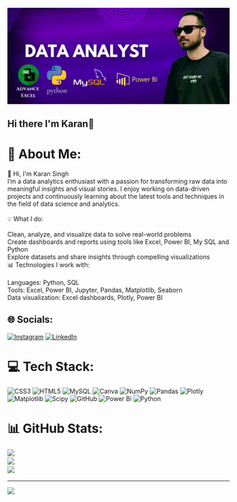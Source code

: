 ![logo](https://github.com/KKaranSinghh/KKaranSinghh/blob/main/data%20analyst%20git%20photo.png?raw=true)
## Hi there I'm Karan👋

# 💫 About Me:
👋 Hi, I'm Karan Singh<br>I’m a data analytics enthusiast with a passion for transforming raw data into meaningful insights and visual stories. I enjoy working on data-driven projects and continuously learning about the latest tools and techniques in the field of data science and analytics.<br><br>💡 What I do:<br><br>Clean, analyze, and visualize data to solve real-world problems<br>Create dashboards and reports using tools like Excel, Power BI, My SQL and Python<br>Explore datasets and share insights through compelling visualizations<br>📊 Technologies I work with:<br><br>Languages: Python, SQL<br>Tools: Excel, Power BI, Jupyter, Pandas, Matplotlib, Seaborn<br>Data visualization: Excel dashboards, Plotly, Power BI


## 🌐 Socials:
[![Instagram](https://img.shields.io/badge/Instagram-%23E4405F.svg?logo=Instagram&logoColor=white)](https://instagram.com/karan_thedatadiver/) [![LinkedIn](https://camo.githubusercontent.com/0c59c81be6c6e981fbad69ea742692368b3fdc1018090a34cb7764dfea5a1a91/68747470733a2f2f696d672e736869656c64732e696f2f62616467652f6c696e6b6564696e2d2532333030373742352e7376673f7374796c653d666f722d7468652d6261646765266c6f676f3d6c696e6b6564696e266c6f676f436f6c6f723d7768697465)](https://www.linkedin.com/in/karan-singh-94bb74248/) 

# 💻 Tech Stack:
![CSS3](https://img.shields.io/badge/css3-%231572B6.svg?style=for-the-badge&logo=css3&logoColor=white) ![HTML5](https://img.shields.io/badge/html5-%23E34F26.svg?style=for-the-badge&logo=html5&logoColor=white) ![MySQL](https://img.shields.io/badge/mysql-4479A1.svg?style=for-the-badge&logo=mysql&logoColor=white) ![Canva](https://img.shields.io/badge/Canva-%2300C4CC.svg?style=for-the-badge&logo=Canva&logoColor=white) ![NumPy](https://img.shields.io/badge/numpy-%23013243.svg?style=for-the-badge&logo=numpy&logoColor=white) ![Pandas](https://img.shields.io/badge/pandas-%23150458.svg?style=for-the-badge&logo=pandas&logoColor=white) ![Plotly](https://img.shields.io/badge/Plotly-%233F4F75.svg?style=for-the-badge&logo=plotly&logoColor=white) ![Matplotlib](https://img.shields.io/badge/Matplotlib-%23ffffff.svg?style=for-the-badge&logo=Matplotlib&logoColor=black) ![Scipy](https://img.shields.io/badge/SciPy-%230C55A5.svg?style=for-the-badge&logo=scipy&logoColor=%white) ![GitHub](https://img.shields.io/badge/github-%23121011.svg?style=for-the-badge&logo=github&logoColor=white) ![Power Bi](https://img.shields.io/badge/power_bi-F2C811?style=for-the-badge&logo=powerbi&logoColor=black) ![Python](https://img.shields.io/badge/python-3670A0?style=for-the-badge&logo=python&logoColor=ffdd54)
# 📊 GitHub Stats:
![](https://github-readme-stats.vercel.app/api?username=KKaranSinghh&theme=dark&hide_border=false&include_all_commits=false&count_private=false)<br/>
![](https://github-readme-streak-stats.herokuapp.com/?user=KKaranSinghh&theme=dark&hide_border=false)<br/>
![](https://github-readme-stats.vercel.app/api/top-langs/?username=KKaranSinghh&theme=dark&hide_border=false&include_all_commits=false&count_private=false&layout=compact)

---
[![](https://visitcount.itsvg.in/api?id=KKaranSinghh&icon=0&color=0)](https://visitcount.itsvg.in)

<!-- Proudly created with GPRM ( https://gprm.itsvg.in ) -->
